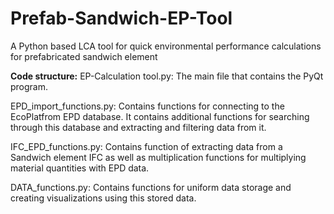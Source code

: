 # Prefab-Sandwich-EP-Tool
A Python based LCA tool for quick environmental performance calculations for prefabricated sandwich element


**Code structure:**
EP-Calculation tool.py: The main file that contains the PyQt program. 

EPD_import_functions.py: Contains functions for connecting to the EcoPlatfrom EPD database. It contains additional functions for searching through this database and extracting and filtering data from it.  

IFC_EPD_functions.py: Contains function of extracting data from a Sandwich element IFC as well as multiplication functions for multiplying material quantities with EPD data.

DATA_functions.py: Contains functions for uniform data storage and creating visualizations using this stored data. 

